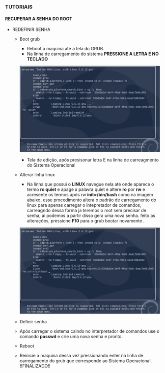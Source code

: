 <h3>TUTORIAIS</h3>
<h4>RECUPERAR A SENHA DO ROOT</h2>

 * REDEFINIR SENHA
   * Boot grub
     * Reboot a maquina até a tela do GRUB.
     * Na linha de carregamento do sistema **PRESSIONE A LETRA E NO TECLADO**
     
     ![Alt text](image-1.png)
     
     * Tela de edição, após presisonar letra E na linha de carreagmento do Sistema Operacional 
     
   * Alterar  linha linux 
     * Na linha que possui o **LINUX** navegue nela até onde aparece  o termo **ro quiet** e apage a palavra quiet e altere **ro** por **rw** e acresente os termos após rw **init=/bin/bash** como na imagem abaixo, esse procedimento altera o padrão de carregamento do linux para apenas carregar o intepretador de comandos, carreagndo dessa forma ja teremos o root sem precisar de senha, ai podemos a partir disso gera uma nova senha. feito as alterações, pressione **F10** para o grub bootar novamente .

     ![Alt text](image-2.png)

   * Definir senha 
    * Após carregar o sistema caindo no interpretador de comandos use o comando **passwd** e crie uma nova senha e pronto.

    * Reboot 
     * Reinicie a maquina dessa vez pressionando enter na linha de carregamento  do grub que corresponde ao Sistema Operacional. 
     !!FINALIZADO!!

